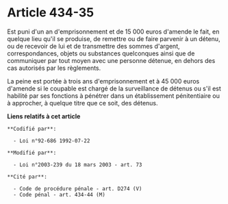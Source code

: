 # Article 434-35

Est puni d'un an d'emprisonnement et de 15 000 euros d'amende le fait, en quelque lieu qu'il se produise, de remettre ou de
faire parvenir à un détenu, ou de recevoir de lui et de transmettre des sommes d'argent, correspondances, objets ou
substances quelconques ainsi que de communiquer par tout moyen avec une personne détenue, en dehors des cas autorisés par les
règlements.

La peine est portée à trois ans d'emprisonnement et à 45 000 euros d'amende si le coupable est chargé de la surveillance de
détenus ou s'il est habilité par ses fonctions à pénétrer dans un établissement pénitentiaire ou à approcher, à quelque titre
que ce soit, des détenus.

**Liens relatifs à cet article**

	**Codifié par**:

	  - Loi n°92-686 1992-07-22

	**Modifié par**:

	  - Loi n°2003-239 du 18 mars 2003 - art. 73

	**Cité par**:

	  - Code de procédure pénale - art. D274 (V)
	  - Code pénal - art. 434-44 (M)
